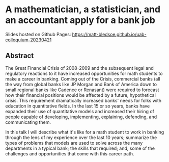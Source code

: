 # A mathematician, a statistician, and an accountant apply for a bank job

Slides hosted on Github Pages: https://matt-bledsoe.github.io/uab-colloquium-20230421

## Abstract

The Great Financial Crisis of 2008-2009 and the subsequent legal and regulatory reactions to it have increased opportunities for math students to make a career in banking. Coming out of the Crisis, commercial banks (all the way from global banks like JP Morgan and Bank of America down to small regional banks like Cadence or Renasant) were required to forecast how their financial positions would be affected by a future, hypothetical crisis. This requirement dramatically increased banks' needs for folks with education in quantitative fields. In the last 15 or so years, banks have expanded their use of quantitative models and increased their hiring of people capable of developing, implementing, explaining, defending, and communicating them. 

In this talk I will describe what it's like for a math student to work in banking through the lens of my experience over the last 10 years; summarize the types of problems that models are used to solve across the many departments in a typical bank; the skills that required; and, some of the challenges and opportunities that come with this career path.

